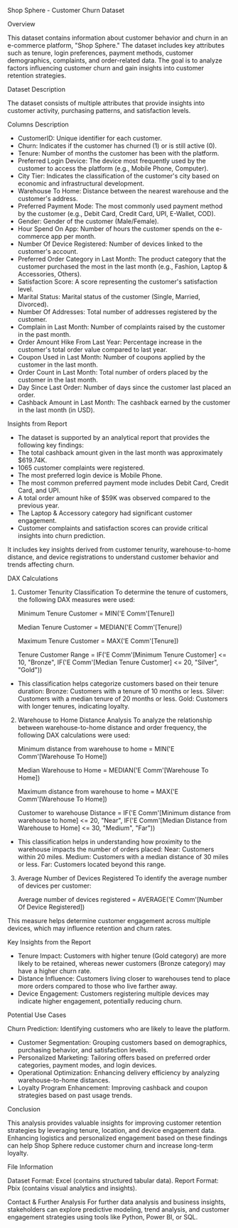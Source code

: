 Shop Sphere - Customer Churn Dataset


Overview

This dataset contains information about customer behavior and churn in an e-commerce platform, "Shop Sphere." The dataset includes key attributes such as tenure, login preferences, payment methods, customer demographics, complaints, and order-related data. The goal is to analyze factors influencing customer churn and gain insights into customer retention strategies.

Dataset Description

The dataset consists of multiple attributes that provide insights into customer activity, purchasing patterns, and satisfaction levels.


Columns Description

- CustomerID: Unique identifier for each customer.
- Churn: Indicates if the customer has churned (1) or is still active (0).
- Tenure: Number of months the customer has been with the platform.
- Preferred Login Device: The device most frequently used by the customer to access the platform (e.g., Mobile Phone, Computer).
- City Tier: Indicates the classification of the customer's city based on economic and infrastructural development.
- Warehouse To Home: Distance between the nearest warehouse and the customer's address.
- Preferred Payment Mode: The most commonly used payment method by the customer (e.g., Debit Card, Credit Card, UPI, E-Wallet, COD).
- Gender: Gender of the customer (Male/Female).
- Hour Spend On App: Number of hours the customer spends on the e-commerce app per month.
- Number Of Device Registered: Number of devices linked to the customer's account.
- Preferred Order Category in Last Month: The product category that the customer purchased the most in the last month (e.g., Fashion, Laptop & Accessories, Others).
- Satisfaction Score: A score representing the customer's satisfaction level.
- Marital Status: Marital status of the customer (Single, Married, Divorced).
- Number Of Addresses: Total number of addresses registered by the customer.
- Complain in Last Month: Number of complaints raised by the customer in the past month.
- Order Amount Hike From Last Year: Percentage increase in the customer's total order value compared to last year.
- Coupon Used in Last Month: Number of coupons applied by the customer in the last month.
- Order Count in Last Month: Total number of orders placed by the customer in the last month.
- Day Since Last Order: Number of days since the customer last placed an order.
- Cashback Amount in Last Month: The cashback earned by the customer in the last month (in USD).


Insights from Report

- The dataset is supported by an analytical report that provides the following key findings:
- The total cashback amount given in the last month was approximately $619.74K.
- 1065 customer complaints were registered.
- The most preferred login device is Mobile Phone.
- The most common preferred payment mode includes Debit Card, Credit Card, and UPI.
- A total order amount hike of $59K was observed compared to the previous year.
- The Laptop & Accessory category had significant customer engagement.
- Customer complaints and satisfaction scores can provide critical insights into churn prediction.

It includes key insights derived from customer tenurity, warehouse-to-home distance, and device registrations to understand customer behavior and trends affecting churn.

DAX Calculations

1. Customer Tenurity Classification
To determine the tenure of customers, the following DAX measures were used:

   Minimum Tenure Customer = MIN('E Comm'[Tenure])

   Median Tenure Customer = MEDIAN('E Comm'[Tenure])

   Maximum Tenure Customer = MAX('E Comm'[Tenure])

   Tenure Customer Range = IF('E Comm'[Minimum Tenure Customer] <= 10, "Bronze", IF('E Comm'[Median Tenure Customer] <= 20, "Silver", "Gold"))

- This classification helps categorize customers based on their tenure duration:
   Bronze: Customers with a tenure of 10 months or less.
   Silver: Customers with a median tenure of 20 months or less.
   Gold: Customers with longer tenures, indicating loyalty.

2. Warehouse to Home Distance Analysis
To analyze the relationship between warehouse-to-home distance and order frequency, the following DAX calculations were used:

   Minimum distance from warehouse to home = MIN('E Comm'[Warehouse To Home])

   Median Warehouse to Home = MEDIAN('E Comm'[Warehouse To Home])

   Maximum distance from warehouse to home = MAX('E Comm'[Warehouse To Home])

   Customer to warehouse Distance = IF('E Comm'[Minimum distance from warehouse to home] <= 20, "Near", IF('E Comm'[Median Distance from Warehouse to Home] <= 30, "Medium", "Far"))

- This classification helps in understanding how proximity to the warehouse impacts the number of orders placed:
   Near: Customers within 20 miles.
   Medium: Customers with a median distance of 30 miles or less.
   Far: Customers located beyond this range.

3. Average Number of Devices Registered
To identify the average number of devices per customer:

   Average number of devices registered = AVERAGE('E Comm'[Number Of Device Registered])

This measure helps determine customer engagement across multiple devices, which may influence retention and churn rates.

Key Insights from the Report

- Tenure Impact: Customers with higher tenure (Gold category) are more likely to be retained, whereas newer customers (Bronze category) may have a higher churn rate.
- Distance Influence: Customers living closer to warehouses tend to place more orders compared to those who live farther away.
- Device Engagement: Customers registering multiple devices may indicate higher engagement, potentially reducing churn.

Potential Use Cases

Churn Prediction: Identifying customers who are likely to leave the platform.
- Customer Segmentation: Grouping customers based on demographics, purchasing behavior, and satisfaction levels.
- Personalized Marketing: Tailoring offers based on preferred order categories, payment modes, and login devices.
- Operational Optimization: Enhancing delivery efficiency by analyzing warehouse-to-home distances.
- Loyalty Program Enhancement: Improving cashback and coupon strategies based on past usage trends.

Conclusion

This analysis provides valuable insights for improving customer retention strategies by leveraging tenure, location, and device engagement data. Enhancing logistics and personalized engagement based on these findings can help Shop Sphere reduce customer churn and increase long-term loyalty.

File Information

Dataset Format: Excel (contains structured tabular data).
Report Format: Pbix (contains visual analytics and insights).

Contact & Further Analysis
For further data analysis and business insights, stakeholders can explore predictive modeling, trend analysis, and customer engagement strategies using tools like Python, Power BI, or SQL.
